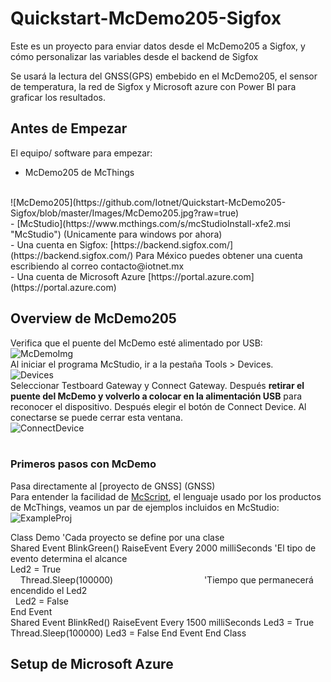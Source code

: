 # Quickstart-McDemo205-Sigfox #
Este es un proyecto para enviar datos desde el McDemo205 a Sigfox, y cómo personalizar las variables desde el backend de Sigfox

Se usará la lectura del GNSS(GPS) embebido en el McDemo205, el sensor de temperatura, la red de Sigfox y Microsoft azure con Power BI para graficar los resultados.

## Antes de Empezar ##
El equipo/ software para empezar:
<br />
- McDemo205 de McThings
<br />
![McDemo205](https://github.com/Iotnet/Quickstart-McDemo205-Sigfox/blob/master/Images/McDemo205.jpg?raw=true)
<br />
- [McStudio](https://www.mcthings.com/s/mcStudioInstall-xfe2.msi "McStudio")  (Unicamente para windows por ahora) <br />
- Una cuenta en Sigfox: [https://backend.sigfox.com/](https://backend.sigfox.com/) Para México puedes obtener una cuenta escribiendo al correo contacto@iotnet.mx<br />
- Una cuenta de Microsoft Azure [https://portal.azure.com](https://portal.azure.com)

## Overview de McDemo205 ##
Verifica que el puente del McDemo esté alimentado por USB:
![McDemoImg](https://github.com/Iotnet/Quickstart-McDemo205-Sigfox/blob/master/Images/image.png?raw=true)<br /> 
Al iniciar el programa McStudio, ir a la pestaña Tools > Devices.  <br />
![Devices](https://github.com/Iotnet/Quickstart-McDemo205-Sigfox/blob/master/Images/Captura%20de%20pantalla%202017-01-18%20a%20las%207.10.12%20p.m..png?raw=true)<br />
Seleccionar Testboard Gateway y Connect Gateway. Después **retirar el puente del McDemo y volverlo a colocar en la alimentación USB** para reconocer el dispositivo. Después elegir el botón de Connect Device. Al conectarse se puede cerrar esta ventana. 
<br />
![ConnectDevice](https://github.com/Iotnet/Quickstart-McDemo205-Sigfox/blob/master/Images/ConnectDev.png?raw=true)<br />
<br /> 
### Primeros pasos con McDemo <br />
Pasa directamente al [proyecto de GNSS] (GNSS) <br />
Para entender la facilidad de [McScript](https://static1.squarespace.com/static/5644f11fe4b0d6ca7d80d351/t/57c61f35b8a79ba9708b2cc4/1472601916268/mc-ScriptUserGuide.pdf), el lenguaje usado por los productos de McThings, veamos un par de ejemplos incluidos en McStudio:
![ExampleProj](https://github.com/Iotnet/Quickstart-McDemo205-Sigfox/blob/master/Images/ExampleProj.png?raw=true) <br />

Class Demo                                                       'Cada proyecto se define por una clase <br />
     Shared Event BlinkGreen() RaiseEvent Every 2000 milliSeconds 'El tipo de evento determina el alcance <br />
         Led2 = True                                               
         Thread.Sleep(100000)                                     'Tiempo que permanecerá encendido el Led2 <br />
         Led2 = False                
     End Event                                                     
     Shared Event BlinkRed() RaiseEvent Every 1500 milliSeconds
         Led3 = True
         Thread.Sleep(100000)
         Led3 = False
     End Event
End Class





## Setup de Microsoft Azure ##

